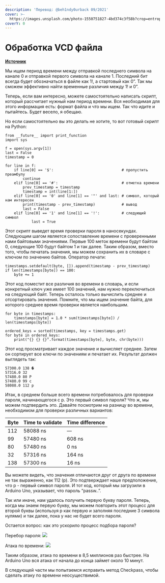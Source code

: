 ```yaml
---
description: 'Перевод: @beh1ndy0urback 09/2021'
cover: >-
  https://images.unsplash.com/photo-1550751827-4bd374c3f58b?crop=entropy&cs=srgb&fm=jpg&ixid=MnwxOTcwMjR8MHwxfHNlYXJjaHwyfHxjeWJlcnxlbnwwfHx8fDE2MzYyODE0OTQ&ixlib=rb-1.2.1&q=85
coverY: 0
---
```


# Обработка VCD файла

[**Источник**](https://maldroid.github.io/hardware-hacking/)

Мы ищем период времени между отправкой последнего символа на канале 0 и отправкой первого символа на канале 1. Последний бит всегда будет обозначаться в файле как 1!, а стартовый как 0”. Так мы сможем эффективно найти временные различия между 1! и 0”.

Теперь, если вам интересно, можете самостоятельно написать скрипт, который рассчитает нужный нам период времени. Вся необходимая для этого информация есть: формат файла и что мы ищем. Так что идите и пытайтесь. Будет весело, я обещаю.

Но если самостоятельно вы это делать не хотите, то вот готовый скрипт на Python:

```
from __future__ import print_function
import sys

f = open(sys.argv[1])
last = False
timestamp = 0

for line in f:
    if line[0] == '$':                               # пропустить преамбулу
        continue
    elif line[0] == '#':                             # отметка времени
        prev_timestamp = timestamp
        timestamp = int(line[1:])
    elif line[0] == '0' and line[1] == '"' and last: # символ, который нам интересен
        print(timestamp - prev_timestamp)            # вывод
        last = False
    elif line[0] == '1' and line[1] == '!':          # следующий символ
            last = True
```

Этот скрипт выведет время проверки пароля в наносекундах. Следующим шагом является сопоставление времени с проверенными нами байтовыми значениями. Первые 100 меток времени будут байтом 0, следующие 100 будут байтом 1 и так далее. Таким образом, вместо того, чтобы печатать значения, мы можем сохранить их в словаре с ключом по значению байтов. Оператор печати:

```
timestamps.setdefault(byte, []).append(timestamp - prev_timestamp)
if len(timestamps[byte]) == 100:
    byte += 1
```

Этот код поместит все различия во времени в словарь, и если конкретный ключ уже имеет 100 значений, нам нужно переключиться на следующий байт. Теперь осталось только вычислить среднее и отсортировать значения. Помните, что мы ищем значение байта, для которого среднее время проверки является наибольшим.

```
for byte in timestamps:
    timestamps[byte] = 1.0 * sum(timestamps[byte]) / len(timestamps[byte])

ordered_keys = sorted(timestamps, key = timestamps.get)
for byte in ordered_keys:
    print("{} {} {}".format(timestamps[byte], byte, chr(byte)))
```

Этот код просматривает каждое значение и вычисляет среднее. Затем он сортирует все ключи по значениям и печатает их. Результат должен выглядеть так:

```
57300.0 138 �
57316.0 32  
57480.0 80 P
57480.0 99 c
58088.0 112 p
```

Итак, в среднем больше всего времени потребовалось для проверки пароля, начинающегося с p. Это первый символ пароля? Что ж, мы можем подтвердить это. Давайте посмотрим на разницу во времени, необходимом для проверки различных вариантов:

| Byte | Time to validate | Time difference |
| ---- | ---------------- | --------------- |
| 112  | 58088 ns         | —               |
| 99   | 57480 ns         | 608 ns          |
| 80   | 57480 ns         | 0 ns            |
| 32   | 57316 ns         | 164 ns          |
| 138  | 57300 ns         | 16 ns           |

Вы можете видеть, что значения отличаются друг от друга по времени не так выраженно, как 112 (p). Это подтверждает наше предположение, что p - первый символ пароля. И тот код, который мы загрузили в Arduino Uno, указывает, что пароль “passw..”.

Так или иначе, нам удалось получить первую букву пароля. Теперь, когда мы знаем первую букву, мы можем повторить этот процесс для второй буквы (используя p как первую и заполняя последние 3 символа нулями) и так далее, пока у нас не будет всего пароля.

Остается вопрос: как это ускорило процесс подбора пароля?

Перебор пароля: ![](https://render.githubusercontent.com/render/math?math=256^5%20=%201,099,511,627,776)

Атака по времени: ![](https://render.githubusercontent.com/render/math?math=\(256%20\times%20100\)%20\times%205%20=%20128,000)

Таким образом, атака по времени в 8,5 миллионов раз быстрее. На Arduino Uno вся атака от начала до конца займет около 10 минут.

В следующей части мы попытаемся исправить метод Checkpass, чтобы сделать атаку по времени неосуществимой.
